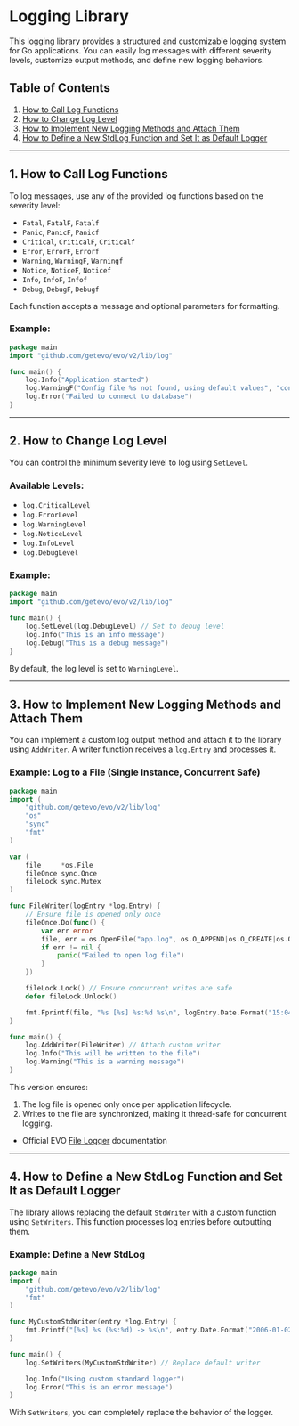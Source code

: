 # Logging Library

This logging library provides a structured and customizable logging system for Go applications. You can easily log messages with different severity levels, customize output methods, and define new logging behaviors.

## Table of Contents

1. [How to Call Log Functions](#how-to-call-log-functions)
2. [How to Change Log Level](#how-to-change-log-level)
3. [How to Implement New Logging Methods and Attach Them](#how-to-implement-new-logging-methods-and-attach-them)
4. [How to Define a New StdLog Function and Set It as Default Logger](#how-to-define-a-new-stdlog-function-and-set-it-as-default-logger)

---

## 1. How to Call Log Functions

To log messages, use any of the provided log functions based on the severity level:

- `Fatal`, `FatalF`, `Fatalf`
- `Panic`, `PanicF`, `Panicf`
- `Critical`, `CriticalF`, `Criticalf`
- `Error`, `ErrorF`, `Errorf`
- `Warning`, `WarningF`, `Warningf`
- `Notice`, `NoticeF`, `Noticef`
- `Info`, `InfoF`, `Infof`
- `Debug`, `DebugF`, `Debugf`

Each function accepts a message and optional parameters for formatting.

### Example:
```go
package main
import "github.com/getevo/evo/v2/lib/log"

func main() {
    log.Info("Application started")
    log.WarningF("Config file %s not found, using default values", "config.yaml")
    log.Error("Failed to connect to database")
}
```

---

## 2. How to Change Log Level

You can control the minimum severity level to log using `SetLevel`.

### Available Levels:
- `log.CriticalLevel`
- `log.ErrorLevel`
- `log.WarningLevel`
- `log.NoticeLevel`
- `log.InfoLevel`
- `log.DebugLevel`

### Example:
```go
package main
import "github.com/getevo/evo/v2/lib/log"

func main() {
    log.SetLevel(log.DebugLevel) // Set to debug level
    log.Info("This is an info message")
    log.Debug("This is a debug message")
}
```

By default, the log level is set to `WarningLevel`.

---

## 3. How to Implement New Logging Methods and Attach Them

You can implement a custom log output method and attach it to the library using `AddWriter`. A writer function receives a `log.Entry` and processes it.

### Example: Log to a File (Single Instance, Concurrent Safe)
```go
package main
import (
    "github.com/getevo/evo/v2/lib/log"
    "os"
    "sync"
    "fmt"
)

var (
    file     *os.File
    fileOnce sync.Once
    fileLock sync.Mutex
)

func FileWriter(logEntry *log.Entry) {
    // Ensure file is opened only once
    fileOnce.Do(func() {
        var err error
        file, err = os.OpenFile("app.log", os.O_APPEND|os.O_CREATE|os.O_WRONLY, 0644)
        if err != nil {
            panic("Failed to open log file")
        }
    })

    fileLock.Lock() // Ensure concurrent writes are safe
    defer fileLock.Unlock()

    fmt.Fprintf(file, "%s [%s] %s:%d %s\n", logEntry.Date.Format("15:04:05"), logEntry.Level, logEntry.File, logEntry.Line, logEntry.Message)
}

func main() {
    log.AddWriter(FileWriter) // Attach custom writer
    log.Info("This will be written to the file")
    log.Warning("This is a warning message")
}
```

This version ensures:
1. The log file is opened only once per application lifecycle.
2. Writes to the file are synchronized, making it thread-safe for concurrent logging.

- Official EVO [File Logger](docs/file_logger.md) documentation
---

## 4. How to Define a New StdLog Function and Set It as Default Logger

The library allows replacing the default `StdWriter` with a custom function using `SetWriters`. This function processes log entries before outputting them.

### Example: Define a New StdLog
```go
package main
import (
    "github.com/getevo/evo/v2/lib/log"
    "fmt"
)

func MyCustomStdWriter(entry *log.Entry) {
    fmt.Printf("[%s] %s (%s:%d) -> %s\n", entry.Date.Format("2006-01-02 15:04:05"), entry.Level, entry.File, entry.Line, entry.Message)
}

func main() {
    log.SetWriters(MyCustomStdWriter) // Replace default writer

    log.Info("Using custom standard logger")
    log.Error("This is an error message")
}
```

With `SetWriters`, you can completely replace the behavior of the logger.
